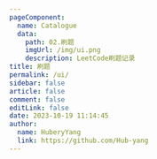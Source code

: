 ```yaml
---
pageComponent: 
  name: Catalogue
  data: 
    path: 02.刷题
    imgUrl: /img/ui.png
    description: LeetCode刷题记录
title: 刷题
permalink: /ui/
sidebar: false
article: false
comment: false
editLink: false
date: 2023-10-19 11:14:45
author: 
  name: HuberyYang
  link: https://github.com/Hub-yang
---
```

